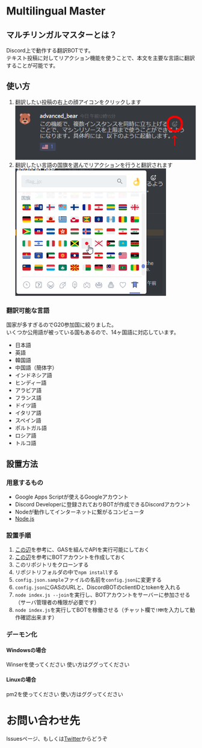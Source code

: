 # Multilingual Master
## マルチリンガルマスターとは？
Discord上で動作する翻訳BOTです。  
テキスト投稿に対してリアクション機能を使うことで、本文を主要な言語に翻訳することが可能です。  

## 使い方
1. 翻訳したい投稿の右上の顔アイコンをクリックします  
![image1](image1.png)
2. 翻訳したい言語の国旗を選んでリアクションを行うと翻訳されます    
![image2](image2.png)

### 翻訳可能な言語
国家が多すぎるのでG20参加国に絞りました。  
いくつか公用語が被っている国もあるので、14ヶ国語に対応しています。
- 日本語
- 英語
- 韓国語
- 中国語（簡体字）
- インドネシア語
- ヒンディー語
- アラビア語
- フランス語
- ドイツ語
- イタリア語
- スペイン語
- ポルトガル語
- ロシア語
- トルコ語

## 設置方法
### 用意するもの
- Google Apps Scriptが使えるGoogleアカウント
- Discord Developerに登録されておりBOTが作成できるDiscordアカウント
- Nodeが動作してインターネットに繋がるコンピュータ
- [Node.js](https://nodejs.org/ja/)
### 設置手順
1. [この辺](https://qiita.com/tanabee/items/c79c5c28ba0537112922)を参考に、GASを組んでAPIを実行可能にしておく
1. [この辺](https://github.com/advancedbear/TweetDiscordStatus/blob/master/doc/DiscordBOT.md)を参考にBOTアカウントを作成しておく
1. このリポジトリをクローンする
1. リポジトリフォルダの中で`npm install`する
1. `config.json.sample`ファイルの名前を`config.json`に変更する
1. `config.json`にGASのURLと、DiscordBOTのclientIDとtokenを入れる
1. `node index.js --join`を実行し、BOTアカウントをサーバーに参加させる（サーバ管理者の権限が必要です）
1. `node index.js`を実行してBOTを稼働させる（チャット欄で`!MM`を入力して動作確認出来ます）
### デーモン化
#### Windowsの場合
Winserを使ってください
使い方はググってください
#### Linuxの場合
pm2を使ってください
使い方はググってください

# お問い合わせ先
Issuesページ、もしくは[Twitter](https://twitter.com/advanced_bear)からどうぞ
